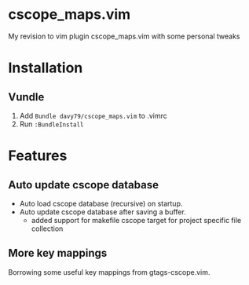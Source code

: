 cscope_maps.vim
===============

My revision to vim plugin cscope_maps.vim with some personal tweaks

# Installation

## Vundle

1. Add `Bundle davy79/cscope_maps.vim` to .vimrc
2. Run `:BundleInstall`

# Features

## Auto update cscope database

- Auto load cscope database (recursive) on startup.
- Auto update cscope database after saving a buffer.
  - added support for makefile cscope target for project specific file collection

## More key mappings

Borrowing some useful key mappings from gtags-cscope.vim.

